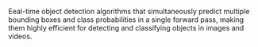  Eeal-time object detection algorithms that simultaneously predict multiple bounding boxes and class probabilities in a single forward pass, making them highly efficient for detecting and classifying objects in images and videos.







